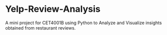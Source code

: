 # Yelp-Review-Analysis
A mini project for CET4001B using Python to Analyze and Visualize insights obtained from restaurant reviews.
